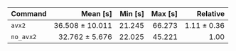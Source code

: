 | Command | Mean [s] | Min [s] | Max [s] | Relative |
|:---|---:|---:|---:|---:|
| `avx2` | 36.508 ± 10.011 | 21.245 | 66.273 | 1.11 ± 0.36 |
| `no_avx2` | 32.762 ± 5.676 | 22.025 | 45.221 | 1.00 |
